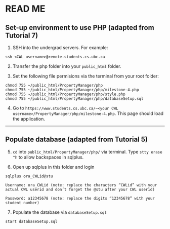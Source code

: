 <h1> READ ME </h1>

<h2> Set-up environment to use PHP (adapted from Tutorial 7)</h2>

1. SSH into the undergrad servers. For example: 
```
ssh <CWL username>@remote.students.cs.ubc.ca
```

2. Transfer the php folder into your `public_html` folder.

3. Set the following file permisions via the terminal from your root folder:
```
chmod 755 ~/public_html/PropertyManager/php
chmod 755 ~/public_html/PropertyManager/php/milestone-4.php
chmod 755 ~/public_html/PropertyManager/php/style.php
chmod 755 ~/public_html/PropertyManager/php/databaseSetup.sql
```

4. Go to `https://www.students.cs.ubc.ca/~<your CWL username>/PropertyManager/php/milestone-4.php`. This page should load the application.

---

<h2> Populate database (adapted from Tutorial 5)</h2>

5. `cd` into `public_html/PropertyManager/php/` via terminal. Type `stty erase ^h` to allow backspaces in sqlplus.

6. Open up sqlplus in this folder and login
```
sqlplus ora_CWLid@stu

Username: ora_CWLid (note: replace the characters “CWLid” with your actual CWL userid and don’t forget the @stu after your CWL userid)

Password: a12345678 (note: replace the digits “12345678” with your student number)
```

7. Populate the database via `databaseSetup.sql`
```
start databaseSetup.sql
```
